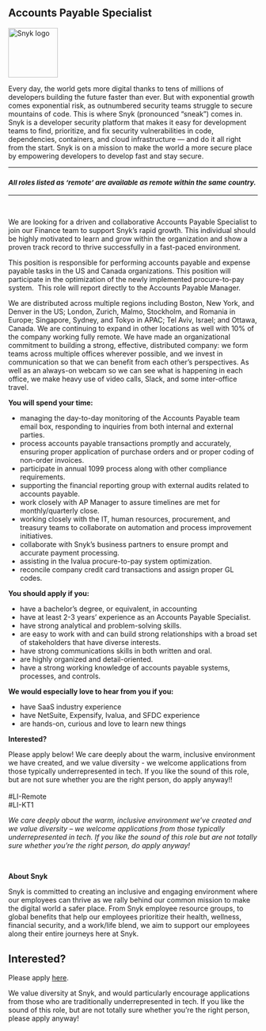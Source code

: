 Accounts Payable Specialist
---

<img src="https://res.cloudinary.com/snyk/image/upload/v1537345894/press-kit/brand/logo-black.png" width="100" alt="Snyk logo" />

<div class="content-intro"><p><span style="font-weight: 400;">Every day, the world gets more digital thanks to tens of millions of developers building the future faster than ever. But with exponential growth comes exponential risk, as outnumbered security teams struggle to secure mountains of code. This is where Snyk (pronounced “sneak”) comes in. Snyk is a developer security platform that makes it easy for development teams to find, prioritize, and fix security vulnerabilities in code, dependencies, containers, and cloud infrastructure — and do it all right from the start. Snyk is on a mission to make the world a more secure place by empowering developers to develop fast and stay secure.</span></p></div><hr>
<h3><em><strong><sub>All roles listed as ‘remote’ are available as remote within the same country.</sub></strong></em></h3>
<hr>
<div class="p-pdf_iframe__page" data-page-number="1">&nbsp;</div>
<div class="p-pdf_iframe__page" data-page-number="2">
<div class="textLayer">
<p class="p1">We are looking for a driven and collaborative Accounts Payable Specialist to join our Finance team to support Snyk’s rapid growth. This individual should be highly motivated to learn and grow within the organization and show a proven track record to thrive successfully in a fast-paced environment.<span class="Apple-converted-space">&nbsp;</span></p>
<p class="p1">This position is responsible for performing accounts payable and expense payable tasks in the US and Canada organizations. This position will participate in the optimization of the newly implemented procure-to-pay system.<span class="Apple-converted-space">&nbsp; </span>This role will report directly to the Accounts Payable Manager.</p>
<p class="p1">We are distributed across multiple regions including Boston, New York, and Denver in the US; London, Zurich, Malmo, Stockholm, and Romania in Europe; Singapore, Sydney, and Tokyo in APAC; Tel Aviv, Israel; and Ottawa, Canada. We are continuing to expand in other locations as well with 10% of the company working fully remote. We have made an organizational commitment to building a strong, effective, distributed company: we form teams across multiple offices wherever possible, and we invest in communication so that we can benefit from each other’s perspectives. As well as an always-on webcam so we can see what is happening in each office, we make heavy use of video calls, Slack, and some inter-office travel.</p>
<p class="p2"><span class="s1"><strong>You will spend your time:</strong></span></p>
<ul class="ul1">
<li class="li3">managing the day-to-day monitoring of the Accounts Payable team email box, responding to inquiries from both internal and external parties. <span class="Apple-converted-space">&nbsp;</span></li>
<li class="li3">process accounts payable transactions promptly and accurately, ensuring proper application of purchase orders and or proper coding of non-order invoices.<span class="Apple-converted-space">&nbsp;</span></li>
<li class="li3">participate in annual 1099 process along with other compliance requirements.</li>
<li class="li3">supporting the financial reporting group with external audits related to accounts payable.</li>
<li class="li3">work closely with AP Manager to assure timelines are met for monthly/quarterly close.<span class="Apple-converted-space">&nbsp;</span></li>
<li class="li3">working closely with the IT, human resources, procurement, and treasury teams to collaborate on automation and process improvement initiatives.</li>
<li class="li3">collaborate with Snyk’s business partners to ensure prompt and accurate payment processing.</li>
<li class="li3">assisting in the Ivalua procure-to-pay system optimization.</li>
<li class="li3">reconcile company credit card transactions and assign proper GL codes.</li>
</ul>
<p class="p1"><span class="s1"><strong>You should apply if you:</strong></span></p>
<ul class="ul1">
<li class="li3">have a bachelor’s degree, or equivalent, in accounting</li>
<li class="li3">have at least 2-3 years’ experience as an Accounts Payable Specialist.</li>
<li class="li3">have strong analytical and problem-solving skills.</li>
<li class="li3">are easy to work with and can build strong relationships with a broad set of stakeholders that have diverse interests.</li>
<li class="li3">have strong communications skills in both written and oral.<span class="Apple-converted-space">&nbsp;</span></li>
<li class="li3">are highly organized and detail-oriented.</li>
<li class="li1">have a strong working knowledge of accounts payable systems, processes, and controls.</li>
</ul>
<p class="p1"><span class="s1"><strong>We would especially love to hear from you if you:</strong></span></p>
<ul class="ul1">
<li class="li3">have SaaS industry experience</li>
<li class="li3">have NetSuite, Expensify, Ivalua, and SFDC experience</li>
<li class="li1">are hands-on, curious and love to learn new things</li>
</ul>
<p class="p1"><strong>Interested?</strong></p>
<p class="p1">Please apply below! We care deeply about the warm, inclusive environment we have created, and we value diversity - we welcome applications from those typically underrepresented in tech. If you like the sound of this role, but are not sure whether you are the right person, do apply anyway!!&nbsp;<br><br>#LI-Remote<br>#LI-KT1</p>
</div>
</div><div class="content-conclusion"><p><em data-stringify-type="italic">We care deeply about the warm, inclusive environment we’ve created and we value diversity – we welcome applications from those typically underrepresented in tech. If you like the sound of this role but are not totally sure whether you’re the right person, do apply anyway!</em></p>
<p>&nbsp;</p>
<p><strong>About Snyk</strong></p>
<p><strong><span style="font-weight: 400;">Snyk is committed to creating an inclusive and engaging environment where our employees can thrive as we rally behind our common mission to make the digital world a safer place. From Snyk employee resource groups, to global benefits that help our employees prioritize their health, wellness, financial security, and a work/life blend, we aim to support our employees along their entire journeys here at Snyk. </span></strong></p></div>

Interested?
---

Please apply [here](https://boards.greenhouse.io/snyk/jobs/6417368002#app).

We value diversity at Snyk, and would particularly encourage applications from those who are traditionally underrepresented in tech.
If you like the sound of this role, but are not totally sure whether you’re the right person, please apply anyway!
